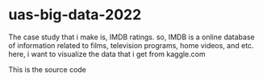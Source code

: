 # uas-big-data-2022
The case study that i make is, IMDB ratings. so, IMDB is a online database of information related to films,
television programs, home videos, and etc. here, i want to visualize the data that i get from
kaggle.com

This is the source code

